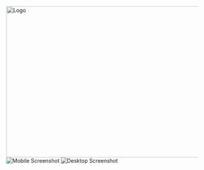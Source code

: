  <img align="center" height="400" width="600" src="https://user-images.githubusercontent.com/70667947/130655443-6eece438-741a-421d-a07a-51562596ac47.png" alt="Logo">

 <img  src="https://user-images.githubusercontent.com/70667947/130653504-664b5491-399b-42a1-bb8e-17826550f2e1.png" alt="Mobile Screenshot">
 <img  src="https://user-images.githubusercontent.com/70667947/130653551-494afa39-f2d0-47d6-a240-7e813d9e9eb8.png" alt="Desktop Screenshot"> 

